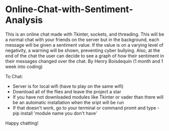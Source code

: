 # Online-Chat-with-Sentiment-Analysis
This is an online chat made with Tkinter, sockets, and threading. This will be a normal chat with your friends on the server but in the background, each message will be given a sentiment value. If the value is on a varying level of negativity, a warning will be shown, preventing cyber bullying. Also, at the end of the chat the user can decide to see a graph of how their sentiment in their messages changed over the chat. By Henry Boisdequin (1 month and 1 week into coding)

To Chat:
- Server is for local wifi (have to play on the same wifi)
- Download all of the flies and leave the project a star
- If you have not downloaded modules like Tkinter or vader than there will be an automatic installation when the sript will be run
- If that doesn't work, go to your terminal or command promt and type - pip install 'module name you don't have'

Happy chatting!
